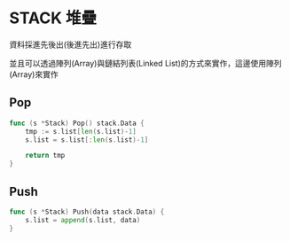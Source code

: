 # STACK 堆疊

資料採進先後出(後進先出)進行存取

並且可以透過陣列(Array)與鏈結列表(Linked List)的方式來實作，這邊使用陣列(Array)來實作

## Pop

```go
func (s *Stack) Pop() stack.Data {
	tmp := s.list[len(s.list)-1]
	s.list = s.list[:len(s.list)-1]

	return tmp
}
```

## Push

```go
func (s *Stack) Push(data stack.Data) {
	s.list = append(s.list, data)
}
```
